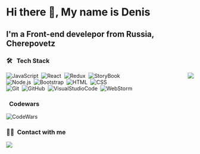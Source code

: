 <h1> Hi there 👋, My name is Denis
<h2> I'm a Front-end develepor from Russia, Cherepovetz

  
### 🛠 &nbsp; Tech Stack
 
<img src="https://media2.giphy.com/media/qgQUggAC3Pfv687qPC/giphy.gif?cid=ecf05e4783nasp4qwtf22wk2vx0ikgwh298xagjirnkh1jt4&rid=giphy.gif&ct=g" align="right"/>
  
![JavaScript](https://img.shields.io/badge/-JavaScript-05122A?style=flat&logo=JavaScript&labelColor=white&logoColor=C6AC15)&nbsp;
![React](https://img.shields.io/badge/-React-05122A?style=flat&logo=react&labelColor=white)&nbsp;
![Redux](https://img.shields.io/badge/-Redux-05122A?style=flat&logo=redux&logoColor=563D7C&labelColor=white)&nbsp;
![StoryBook](https://img.shields.io/badge/-StoryBook-05122A?style=flat&logo=StoryBook&labelColor=white)\
![Node.js](https://img.shields.io/badge/-Node.js-05122A?style=flat&logo=node.js&labelColor=white)&nbsp;
![Bootstrap](https://img.shields.io/badge/-Bootstrap-05122A?style=flat&logo=bootstrap&logoColor=563D7C&labelColor=white)&nbsp;
![HTML](https://img.shields.io/badge/-HTML-05122A?style=flat&logo=HTML5&labelColor=white)&nbsp;
![CSS](https://img.shields.io/badge/-CSS-05122A?style=flat&logo=CSS3&logoColor=1572B6&labelColor=white)\
![Git](https://img.shields.io/badge/-Git-05122A?style=flat&logo=git&labelColor=white)&nbsp;
![GitHub](https://img.shields.io/badge/-GitHub-05122A?style=flat&logo=github&labelColor=white&logoColor=black)&nbsp;
![VisualStudioCode](https://img.shields.io/badge/-Visual%20Studio%20Code-05122A?style=flat&logo=visual-studio-code&logoColor=007ACC&labelColor=white)&nbsp;
![WebStorm](https://img.shields.io/badge/-WebStorm-05122A?style=flat&logo=webstorm&logoColor=007ACC&labelColor=white)&nbsp;
 
 ### &nbsp; Codewars
  
![CodeWars](https://www.codewars.com/users/Lukiyky/badges/large)&nbsp;
  
 ### 🤝🏻 &nbsp;Сontact with me
  
<a href="https://t.me/den4ik_qq"><img src="https://img.shields.io/badge/-den4ik__qq-05122A?style=for-the-badge&logo=Telegram"/></a>
